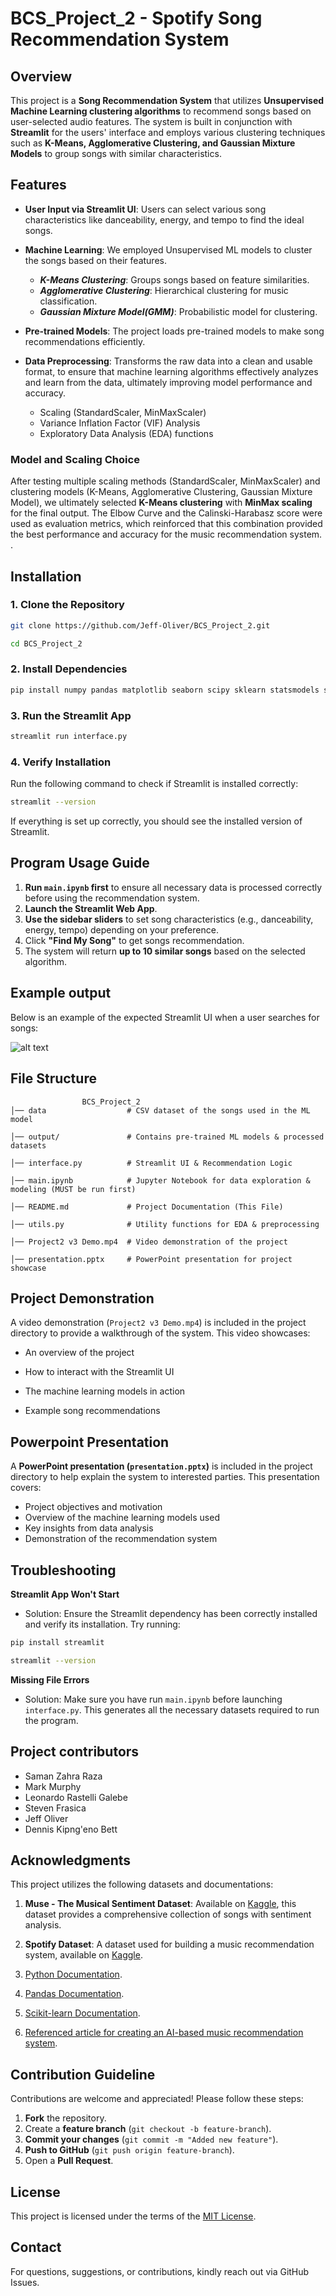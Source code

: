 # BCS_Project_2 - Spotify Song Recommendation System

## Overview
This project is a **Song Recommendation System** that utilizes **Unsupervised Machine Learning clustering algorithms** to recommend songs based on user-selected audio features. The system is built in conjunction with **Streamlit** for the users' interface and employs various clustering techniques such as **K-Means, Agglomerative Clustering, and Gaussian Mixture Models** to group songs with similar characteristics.

## Features
- **User Input via Streamlit UI**: Users can select various song characteristics like danceability, energy, and tempo to find the ideal songs.

- **Machine Learning**: We employed Unsupervised ML models to cluster the songs based on their features.

  - ***K-Means Clustering***: Groups songs based on feature similarities.
  - ***Agglomerative Clustering***: Hierarchical clustering for music classification.
  - ***Gaussian Mixture Model(GMM)***: Probabilistic model for clustering.

- **Pre-trained Models**: The project loads pre-trained models to make song recommendations efficiently.

- **Data Preprocessing**: Transforms the raw data into a clean and usable format, to ensure that machine learning algorithms effectively analyzes and learn from the data, ultimately improving model performance and accuracy.
  - Scaling (StandardScaler, MinMaxScaler)
  - Variance Inflation Factor (VIF) Analysis
  - Exploratory Data Analysis (EDA) functions

### Model and Scaling Choice
After testing multiple scaling methods (StandardScaler, MinMaxScaler) and clustering models (K-Means, Agglomerative Clustering, Gaussian Mixture Model), we ultimately selected **K-Means clustering** with **MinMax scaling** for the final output. The Elbow Curve and the Calinski-Harabasz score were used as evaluation metrics, which reinforced that this combination provided the best performance and accuracy for the music recommendation system.
.

## Installation
### **1. Clone the Repository**
```bash
git clone https://github.com/Jeff-Oliver/BCS_Project_2.git

cd BCS_Project_2
```

### **2. Install Dependencies**
```bash
pip install numpy pandas matplotlib seaborn scipy sklearn statsmodels streamlit joblib
```

### **3. Run the Streamlit App**
```bash
streamlit run interface.py
```

### **4. Verify Installation**
Run the following command to check if Streamlit is installed correctly:
```bash
streamlit --version
```
If everything is set up correctly, you should see the installed version of Streamlit.

## Program Usage Guide
1. **Run `main.ipynb` first** to ensure all necessary data is processed correctly before using the recommendation system.
2. **Launch the Streamlit Web App**.
3. **Use the sidebar sliders** to set song characteristics (e.g., danceability, energy, tempo) depending on your preference.
4. Click **"Find My Song"** to get songs recommendation.
5. The system will return **up to 10 similar songs** based on the selected algorithm.

## Example output

Below is an example of the expected Streamlit UI when a user searches for songs:

![alt text](<Screenshot 2025-02-18 at 8.46.11 PM-1.png>)

## File Structure
```
                BCS_Project_2
│── data                  # CSV dataset of the songs used in the ML model 

│── output/               # Contains pre-trained ML models & processed datasets

│── interface.py          # Streamlit UI & Recommendation Logic

│── main.ipynb            # Jupyter Notebook for data exploration & modeling (MUST be run first)

│── README.md             # Project Documentation (This File)

│── utils.py              # Utility functions for EDA & preprocessing

│── Project2 v3 Demo.mp4  # Video demonstration of the project

│── presentation.pptx     # PowerPoint presentation for project showcase
```

## Project Demonstration

A video demonstration (`Project2 v3 Demo.mp4`) is included in the project directory to provide a walkthrough of the system. This video showcases:

- An overview of the project

- How to interact with the Streamlit UI

- The machine learning models in action

- Example song recommendations


## Powerpoint Presentation

A **PowerPoint presentation (`presentation.pptx`)** is included in the project directory to help explain the system to interested parties. This presentation covers:
- Project objectives and motivation
- Overview of the machine learning models used
- Key insights from data analysis
- Demonstration of the recommendation system

## Troubleshooting

**Streamlit App Won't Start**

- Solution: Ensure the Streamlit dependency has been correctly installed and verify its installation. Try running:

```bash
pip install streamlit
```
```bash
streamlit --version
```

**Missing File Errors**

- Solution: Make sure you have run `main.ipynb` before launching `interface.py`. This generates all the necessary datasets required to run the program.

## Project contributors

- Saman Zahra Raza
- Mark Murphy
- Leonardo Rastelli Galebe
- Steven Frasica
- Jeff Oliver 
- Dennis Kipng'eno Bett

## Acknowledgments

This project utilizes the following datasets and documentations:
1. **Muse - The Musical Sentiment Dataset**: Available on [Kaggle](https://www.kaggle.com/datasets/cakiki/muse-the-musical-sentiment-dataset), this dataset provides a comprehensive collection of songs with sentiment analysis.

2. **Spotify Dataset**: A dataset used for building a music recommendation system, available on [Kaggle](https://www.kaggle.com/code/vatsalmavani/music-recommendation-system-using-spotify-dataset).

3. [Python Documentation](https://docs.python.org/3/).

4. [Pandas Documentation](https://pandas.pydata.org/pandas-docs/stable/index.html).

5. [Scikit-learn Documentation](https://scikit-learn.org/stable/index.html).

6. [Referenced article for creating an AI-based music recommendation system](https://www.eliftech.com/insights/all-you-need-to-know-about-a-music-recommendation-system-with-a-step-by-step-guide-to-creating-it/).

## Contribution Guideline

Contributions are welcome and appreciated! Please follow these steps:
1. **Fork** the repository.
2. Create a **feature branch** (`git checkout -b feature-branch`).
3. **Commit your changes** (`git commit -m "Added new feature"`).
4. **Push to GitHub** (`git push origin feature-branch`).
5. Open a **Pull Request**.

## License
This project is licensed under the terms of the [MIT License](https://opensource.org/licenses/MIT).

## Contact
For questions, suggestions, or contributions, kindly reach out via GitHub Issues.

